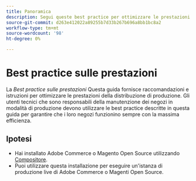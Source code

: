 ```yaml
---
title: Panoramica
description: Segui queste best practice per ottimizzare le prestazioni della distribuzione Adobe Commerce o Magenti Open Source.
source-git-commit: d263e412022a89255b7d33b267b696a8bb1bc8a2
workflow-type: tm+mt
source-wordcount: '98'
ht-degree: 0%

---
```



# Best practice sulle prestazioni

La _Best practice sulle prestazioni_ Questa guida fornisce raccomandazioni e istruzioni per ottimizzare le prestazioni della distribuzione di produzione. Gli utenti tecnici che sono responsabili della manutenzione dei negozi in modalità di produzione devono utilizzare le best practice descritte in questa guida per garantire che i loro negozi funzionino sempre con la massima efficienza.

## Ipotesi

* Hai installato Adobe Commerce o Magento Open Source utilizzando [Compositore](../installation/composer.md).
* Puoi utilizzare questa installazione per eseguire un&#39;istanza di produzione live di Adobe Commerce o Magenti Open Source.
